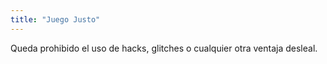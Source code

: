 ```yaml
---
title: "Juego Justo"
---
```

Queda prohibido el uso de hacks, glitches o cualquier otra ventaja desleal.
